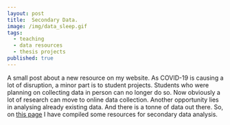 ```yaml
---
layout: post
title:  Secondary Data.
image: /img/data_sleep.gif
tags:
  - teaching
  - data resources
  - thesis projects
published: true
---
```


A small post about a new resource on my website. As COVID-19 is causing a lot of disruption, a minor part is to student projects. Students who were planning on collecting data in person can no longer do so. Now obviously a lot of research can move to online data collection. Another opportunity lies in analysing already existing data. And there is a tonne of data out there. So, on [this page](https://tvpollet.github.io/secondary_data_sources) I have compiled some resources for secondary data analysis.

